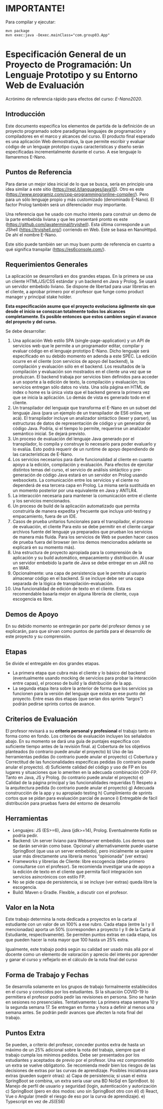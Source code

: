 # IMPORTANTE!

Para compilar y ejecutar:

```shell
mvn package
mvn exec:java -Dexec.mainClass="com.group03.App"
```

# Especificación General de un Proyecto de Programación: Un Lenguaje Prototipo y su Entorno Web de Evaluación

Acrónimo de referencia rápido para efectos del curso: _E-Nano2020_.

## Introducción

Este documento especifica los elementos de partida de la definición de un proyecto programado sobre paradigmas lenguajes de programación y compiladores en el marco y alcances del curso. El producto final esperado es una aplicación Web demostrativa, la que permite escribir y evaluar código de un lenguaje prototipo cuyas características y diseño serán especificadas incrementalmente durante el curso. A ese lenguaje lo llamaremos E-Nano.

## Puntos de Referencia

Para darse un mejor idea inicial de lo que se busca, sería en principio una idea similar a este sitio (https://repl.it/languages/java10). Otro es este (https://www.programiz.com/cpp-programming/online-compiler/). Pero para un sólo lenguaje propio y más customizado (denominado E-Nano). El factor Prolog también será un diferenciador muy importante.

Una referencia que he usado con mucho interés para construir un demo de la parte embebida liviana y que les presentaré pronto es este (https://github.com/javaterminal/tryjshell). Esta última corresponde a un JShell (https://tryjshell.org/) corriendo en Web. Este se basa en NanoHttpd. De ahí el nombre E-Nano.

Este sitio puede también ser un muy buen punto de referencia en cuanto a qué significa transpilar (https://es6console.com/).

## Requerimientos Generales

La aplicación se desarrollará en dos grandes etapas. En la primera se usa un cliente HTML/JS/CSS estándar y un backend en Java y Prolog. Se usará un servidor embebido liviano. Se dispone de libertad para usar librerías en el cliente, a aprobar primero por el profesor que funge como product manager y principal stake holder.

**Esta especificación asume que el proyecto evoluciona ágilmente sin que desde el inicio se conozcan totalmente todos los alcances completamente. Es posible entonces que estos cambien según el avance del proyecto y del curso.**

Se debe desarrollar:

1. Una aplicación Web estilo SPA (single-page-application) y un API de servicios web que le permite a un programador editar, compilar y evaluar código en el lenguaje prototipo E-Nano. Dicho lenguaje será especificado en su debido momento en adenda a este SPEC. La edición ocurre en el cliente (con servicios de apoyo del backend), la compilación y evaluación sólo en el backend. Los resultados de la compilación y evaluación son mostrados en el cliente una vez que se produzcan. El backend trabaja por servicios bien definidos para acceder a un soporte a la edición de texto, la compilación y evaluación; los servicios entregan sólo datos no vista. Una sóla página en HTML de index o home es la única vista que el backend genera la primera vez que se inicia la aplicación. Lo demás de vista es generado todo en el cliente.
2. Un transpilador del lenguaje que transforma el E-Nano en un subset del lenguaje Java (para un ejemplo de un transpilador de ES6 online, ver acá). El transpilador incluye un analizador sintáctico (lexer y parser), las estructuras de datos de representación de código y un generador de código Java. Podría, si el tiempo lo permite, requerirse un analizador semántico inicial. Se dejará previsto.
3. Un proceso de evaluación del lenguaje Java generado por el transpilador, lo compila y construye lo necesario para poder evaluarlo y lo evalúa. Esto podrá requerir de un runtime de apoyo dependiendo de las características de E-Nano.
4. Los servicios necesarios para darle funcionalidad al cliente en cuanto apoyo a la edición, compilación y evaluación. Para efectos de ejercitar distintos temas del curso, el servicio de análisis sintáctico y pre-generación de código Java estará en un servidor en Prolog usando websockets. La comunicación entre los servicios y el ciente no dependerá de esa tercera capa en Prolog. La misma sería sustituida en un momento posterior por una equivalente en Java y ANTLR4.
5. La interacción necesaria para mantener la comunicación entre el cliente y los servicios mencionados.
6. Un proceso de build de la aplicación automatizado que permita construirla de manera expedita y frecuente que incluya unit-testing y empacamiento, fuera de un IDE.
7. Casos de prueba unitarios funcionales para el transpilador, el proceso de evaluación, el cliente Para esto se debe permitir en el cliente cargar archivos fuente del lenguaje ya preparados que prueban los servicios de manera más fluida. Para los servicios de Web se pueden hacer casos de prueba fuera del browser (en los demos mencionados adelante se explicará en su momento más).
8. Una estructura de proyecto apropiada para la comprensión de la aplicación y su build automático, empacamiento y distribución. Al usar un servidor embebido la parte de Java se debe entregar en un JAR no en WAR.
9. Opcionalmente: una capa de persistencia que le permita al usuario almacenar código en el backend. Si se incluye debe ser una capa separada de la lógica de transpilación-evaluación.
10. Una funcionalidad de edición de texto en el cliente. Esta es recomendable basarla mejor en alguna librería de cliente, cuya escogencia es libre.

## Demos de Apoyo

En su debido momento se entregarán por parte del profesor demos y se explicarán, para que sirvan como puntos de partida para el desarrollo de este proyecto y su comprensión.

## Etapas

Se divide el entregable en dos grandes etapas.
- La primera etapa que cubra más el cliente y lo básico del backend (eventualmente usando mocking de servicios para probar la interacción entre capas), el proceso de build y la distribución de la app.
- La segunda etapa itera sobre la anterior de forma que los servicios ya funcionen para la versión del lenguaje que exista en ese punto del proyecto. Entre esas dos etapas (que serían dos sprints “largos”) podrán pedirse sprints cortos de avance.

## Criterios de Evaluación

El profesor revisará a su **criterio personal y profesional** el trabajo tanto en forma como en fondo. Los criterios de evaluación incluyen los señalados abajo. En su momento se dará una guía de puntajes específica con suficiente tiempo antes de la revisión final.
a) Cobertura de los objetivos planteados (lo contrario puede anular el proyecto)
b) Uso de las herramientas pedidas (lo contrario puede anular el proyecto)
c) Cobertura y Correctitud de las funcionalidades específicas pedidas (lo contrario puede anular el proyecto).
d) Suficiente calidad del código y uso de FP en los lugares y situaciones que lo ameriten en la adecuada combinación OOP-FP. Tanto en Java, JS y Prolog. (lo contrario puede anular el proyecto)
e) Calidad de la página principal y las funcionalidades requeridas
f) Respeto a la arquitectura pedida (lo contrario puede anular el proyecto)
g) Adecuada construcción de la app y su apropiado testing
h) Cumplimiento de sprints cortos que se pidan para evaluación parcial de avance
i) Entregable de fácil distribución para pruebas fuera del entorno de desarrollo

## Herramientas

- Lenguajes: JS (ES>=6), Java (jdk>=14), Prolog. Eventualmente Kotlin se podría pedir.
- Backend: Un server liviano para Webserver embedido. Los demos que se darán servirán como base. Opcional y alternativamente puede usarse SpringBoot (que usa un server embebido), pero inicialmente se quiere usar más directamente una librería menos “opinionada” (ver extras)
- Frameworks y librerías de Cliente: libre escogencia (debe primero consultarse con el profesor). Se recomienda investigar una de apoyo a la edición de texto en el cliente que permita fácil integración son servicios asincrónicos con estilo FP.
- No se pide capa de persistencia, si se incluye (ver extras) queda libre la escogencia.
- Build: Maven o Gradle. Flexible, a discutir con el profesor.

## Valor en la Nota

Este trabajo determina la nota dedicada a proyectos en la carta al estudiante con un valor de un 100% a ese rubro. Cada etapa (entre la I y II mencionadas) aporta un 50% (corresponden a proyecto I y II de la Carta al Estudiante, respectivamente). Se permiten puntos extras en cada etapa, los que pueden hacer la nota mayor que 100 hasta un 25% extra.

Igualmente, este trabajo podrá según su calidad ser usado más allá por el docente como un elemento de valoración y aprecio del interés por aprender y ganar el curso y reflejarlo en el cálculo de la nota final del curso

## Forma de Trabajo y Fechas

Se desarrolla solamente en los grupos de trabajo formalmente establecidos en el curso y conocidos por los estudiantes. Si la situación COVID-19 lo permitiera el profesor podría pedir las revisiones en persona. Sino se harán en sesiones no presenciales. Tentativamente: La primera etapa semana 10 y la segunda semana 17. Se entregan en forma y hora a definir al menos una semana antes. Se podrán pedir avances que afecten la nota final del trabajo.

## Puntos Extra

Se pueden, a criterio del profesor, conceder puntos extra de hasta un máximo de un 25% adicional sobre la nota del trabajo, siempre que el trabajo cumpla los mínimos pedidos. Debe ser presentados por los estudiantes y aceptados de previo por el profesor. Una vez comprometido un extra se vuelve obligatorio. Se recomienda medir bien los riesgos de las decisiones de extras por las curvas de aprendizaje. Posibles iniciativas para extras (pueden sugerir otras):
a) Capa de persistencia; si usan el extra SpringBoot se combina, un extra sería usar una BD
NoSql en SprinBoot.
b) Manejo de perfil de usuario y seguridad (login, autenticación y autorización
c) SpringBoot (pero en dos modos: uno sin SpringBoot otro con él)
d) React, Vue o Angular (medir el riesgo de eso por la curva de aprendizaje).
e) Typescript en vez de JS(ES6)
